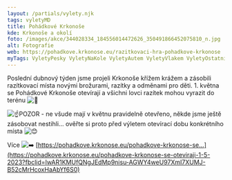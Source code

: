 ```yaml
---
layout: /partials/vylety.njk
tags: vyletyMD
title: Pohádkové Krkonoše
kde: Krkonoše a okolí
foto: /images/akce/344028334_184556014472626_350491866452075810_n.jpg
alt: Fotografie
web: https://pohadkove.krkonose.eu/razitkovaci-hra-pohadkove-krkonose
myTags: VyletyPesky VyletyNaKole VyletyAutem VyletyVlakem VyletyOstatni
---
```

<!--StartFragment-->

Poslední dubnový týden jsme projeli Krkonoše křížem krážem a zásobili razítkovací místa novými brožurami, razítky a odměnami pro děti. 1. května se Pohádkové [](<>)Krkonoše otevírají a všichni lovci razítek mohou vyrazit do terénu ![💪](https://static.xx.fbcdn.net/images/emoji.php/v9/t6c/1/16/1f4aa.png)

![☝️](https://static.xx.fbcdn.net/images/emoji.php/v9/t40/1/16/261d.png)POZOR - ne všude mají v květnu pravidelně otevřeno, někde jsme ještě zásobovat nestihli... ověřte si proto před výletem otevírací dobu konkrétního místa ![😊](https://static.xx.fbcdn.net/images/emoji.php/v9/t7f/1/16/1f60a.png)

Více ![➡️](https://static.xx.fbcdn.net/images/emoji.php/v9/t9e/1/16/27a1.png) [https://pohadkove.krkonose.eu/pohadkove-krkonose-se...](https://pohadkove.krkonose.eu/pohadkove-krkonose-se-oteviraji-1-5-2023?fbclid=IwAR1KMUfQNgJEdMp9nisu-AGWY4weU97XmI7XUMJ-B52cMrHcoxHaAbYf6S0)